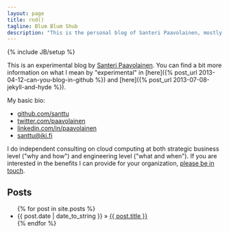 ```yaml
---
layout: page
title: rnd()
tagline: Blum Blum Shub
description: "This is the personal blog of Santeri Paavolainen, mostly concerned about technology and cloud computing, but contains other random topics as well."
---
```

{% include JB/setup %}


This is an experimental blog by
[Santeri Paavolainen](https://github.com/santtu). You can find a bit
more information on what I mean by "experimental" in [here]({% post_url 2013-04-12-can-you-blog-in-github %}) and [here]({% post_url 2013-07-08-jekyll-and-hyde %}).

My basic bio:

* [github.com/santtu](https://github.com/santtu)
* [twitter.com/paavolainen](https://twitter.com/paavolainen)
* [linkedin.com/in/paavolainen](http://fi.linkedin.com/in/paavolainen)
* [santtu@iki.fi](email:santtu@iki.fi)

I do independent consulting on cloud computing at both strategic
business level ("why and how") and engineering level ("what and
when"). If you are interested in the benefits I can provide for your
organization, [please be in touch](email:santtu@iki.fi).

## Posts

<ul class="posts">
  {% for post in site.posts %}
    <li><span>{{ post.date | date_to_string }}</span> &raquo; <a href="{{ BASE_PATH }}{{ post.url }}">{{ post.title }}</a></li>
  {% endfor %}
</ul>
